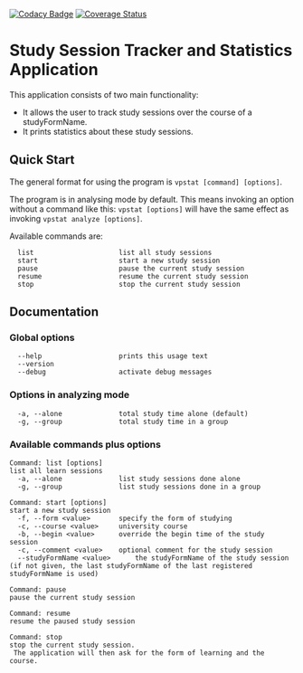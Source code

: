 [![Codacy Badge](https://api.codacy.com/project/badge/Grade/39e4bc19d5fa426a945ab2d285baebbd)](https://www.codacy.com/app/KrokodileDandy/study-session-statistics?utm_source=github.com&amp;utm_medium=referral&amp;utm_content=KrokodileDandy/study-session-statistics&amp;utm_campaign=Badge_Grade)
[![Coverage Status](https://coveralls.io/repos/github/KrokodileDandy/study-session-statistics/badge.svg?branch=master)](https://coveralls.io/github/KrokodileDandy/study-session-statistics?branch=master)

# Study Session Tracker and Statistics Application

This application consists of two main functionality:
* It allows the user to track study sessions over the course of a studyFormName.
* It prints statistics about these study sessions.

## Quick Start  
The general format for using the program is `vpstat [command] [options]`.  

The program is in analysing mode by default. This means invoking an option without
a command like this: `vpstat [options]` will have the same effect as invoking
`vpstat analyze [options]`.

Available commands are:  
```
  list                     list all study sessions
  start                    start a new study session
  pause                    pause the current study session
  resume                   resume the current study session
  stop                     stop the current study session
```

## Documentation
### Global options  
```
  --help                   prints this usage text
  --version
  --debug                  activate debug messages
```

### Options in analyzing mode  
```
  -a, --alone              total study time alone (default)
  -g, --group              total study time in a group
```

### Available commands plus options
```
Command: list [options]
list all learn sessions
  -a, --alone              list study sessions done alone
  -g, --group              list study sessions done in a group

Command: start [options]
start a new study session
  -f, --form <value>       specify the form of studying
  -c, --course <value>     university course
  -b, --begin <value>      override the begin time of the study session
  -c, --comment <value>    optional comment for the study session
  --studyFormName <value>      the studyFormName of the study session (if not given, the last studyFormName of the last registered studyFormName is used)

Command: pause
pause the current study session

Command: resume
resume the paused study session

Command: stop
stop the current study session.
 The application will then ask for the form of learning and the course.
```
